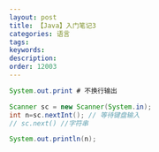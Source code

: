 ```yaml
---
layout: post
title: 【Java】入门笔记3
categories: 语言
tags:
keywords:
description:
order: 12003
---
```



```java
System.out.print # 不换行输出


```

```java
Scanner sc = new Scanner(System.in);
int n=sc.nextInt(); // 等待键盘输入
// sc.next() //字符串

System.out.println(n);
```
